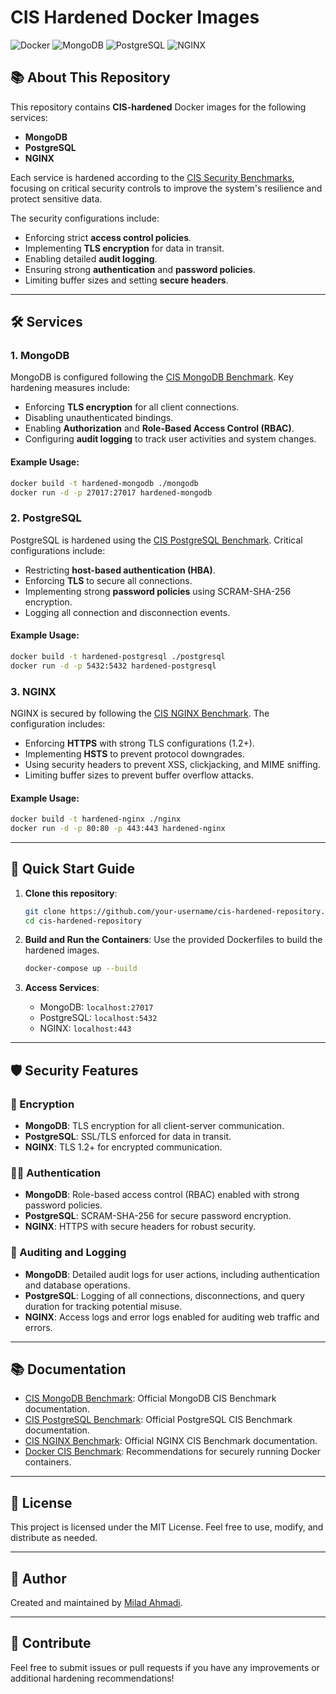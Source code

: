 
# CIS Hardened Docker Images

![Docker](https://img.shields.io/badge/Docker-CIS%20Hardened-blue)
![MongoDB](https://img.shields.io/badge/MongoDB-Hardened-brightgreen)
![PostgreSQL](https://img.shields.io/badge/PostgreSQL-Hardened-brightgreen)
![NGINX](https://img.shields.io/badge/NGINX-Hardened-brightgreen)

## 📚 About This Repository

This repository contains **CIS-hardened** Docker images for the following services:
- **MongoDB**
- **PostgreSQL**
- **NGINX**

Each service is hardened according to the [CIS Security Benchmarks](https://www.cisecurity.org/cis-benchmarks/), focusing on critical security controls to improve the system's resilience and protect sensitive data.

The security configurations include:
- Enforcing strict **access control policies**.
- Implementing **TLS encryption** for data in transit.
- Enabling detailed **audit logging**.
- Ensuring strong **authentication** and **password policies**.
- Limiting buffer sizes and setting **secure headers**.

---

## 🛠 Services

### 1. MongoDB

MongoDB is configured following the [CIS MongoDB Benchmark](https://downloads.cisecurity.org/#/). Key hardening measures include:
- Enforcing **TLS encryption** for all client connections.
- Disabling unauthenticated bindings.
- Enabling **Authorization** and **Role-Based Access Control (RBAC)**.
- Configuring **audit logging** to track user activities and system changes.

#### Example Usage:
```bash
docker build -t hardened-mongodb ./mongodb
docker run -d -p 27017:27017 hardened-mongodb
```

### 2. PostgreSQL

PostgreSQL is hardened using the [CIS PostgreSQL Benchmark](https://downloads.cisecurity.org/#/). Critical configurations include:
- Restricting **host-based authentication (HBA)**.
- Enforcing **TLS** to secure all connections.
- Implementing strong **password policies** using SCRAM-SHA-256 encryption.
- Logging all connection and disconnection events.

#### Example Usage:
```bash
docker build -t hardened-postgresql ./postgresql
docker run -d -p 5432:5432 hardened-postgresql
```

### 3. NGINX

NGINX is secured by following the [CIS NGINX Benchmark](https://downloads.cisecurity.org/#/). The configuration includes:
- Enforcing **HTTPS** with strong TLS configurations (1.2+).
- Implementing **HSTS** to prevent protocol downgrades.
- Using security headers to prevent XSS, clickjacking, and MIME sniffing.
- Limiting buffer sizes to prevent buffer overflow attacks.

#### Example Usage:
```bash
docker build -t hardened-nginx ./nginx
docker run -d -p 80:80 -p 443:443 hardened-nginx
```

---

## 🚀 Quick Start Guide

1. **Clone this repository**:
   ```bash
   git clone https://github.com/your-username/cis-hardened-repository.git
   cd cis-hardened-repository
   ```

2. **Build and Run the Containers**:
   Use the provided Dockerfiles to build the hardened images.
   ```bash
   docker-compose up --build
   ```

3. **Access Services**:
   - MongoDB: `localhost:27017`
   - PostgreSQL: `localhost:5432`
   - NGINX: `localhost:443`

---

## 🛡️ Security Features

### 🔐 Encryption

- **MongoDB**: TLS encryption for all client-server communication.
- **PostgreSQL**: SSL/TLS enforced for data in transit.
- **NGINX**: TLS 1.2+ for encrypted communication.

### 🧑‍💻 Authentication

- **MongoDB**: Role-based access control (RBAC) enabled with strong password policies.
- **PostgreSQL**: SCRAM-SHA-256 for secure password encryption.
- **NGINX**: HTTPS with secure headers for robust security.

### 📝 Auditing and Logging

- **MongoDB**: Detailed audit logs for user actions, including authentication and database operations.
- **PostgreSQL**: Logging of all connections, disconnections, and query duration for tracking potential misuse.
- **NGINX**: Access logs and error logs enabled for auditing web traffic and errors.

---

## 📚 Documentation

- [CIS MongoDB Benchmark](https://downloads.cisecurity.org/#/): Official MongoDB CIS Benchmark documentation.
- [CIS PostgreSQL Benchmark](https://downloads.cisecurity.org/#/): Official PostgreSQL CIS Benchmark documentation.
- [CIS NGINX Benchmark](https://downloads.cisecurity.org/#/): Official NGINX CIS Benchmark documentation.
- [Docker CIS Benchmark](https://www.cisecurity.org/benchmark/docker/): Recommendations for securely running Docker containers.

---

## 📄 License

This project is licensed under the MIT License. Feel free to use, modify, and distribute as needed.

---

## 👤 Author

Created and maintained by [Milad Ahmadi](https://github.com/milad-ahmd).

---

## 🎯 Contribute

Feel free to submit issues or pull requests if you have any improvements or additional hardening recommendations!
